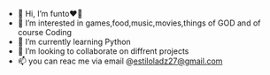 - 👋 Hi, I’m funto❤💋
- 👀 I’m interested in games,food,music,movies,things of GOD and of course Coding
- 🌱 I’m currently learning Python
- 💞️ I’m looking to collaborate on diffrent projects
- 📫 you can reac me via email @estiloladz27@gmail.com

<!---
funtooladiran/funtooladiran is a ✨ special ✨ repository because its `README.md` (this file) appears on your GitHub profile.
You can click the Preview link to take a look at your changes.
--->
